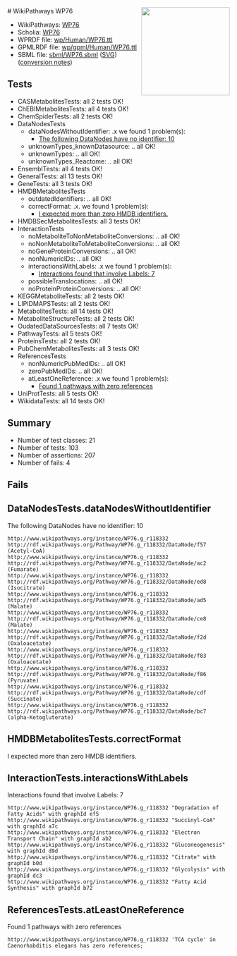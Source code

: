 <img style="float: right; width: 200px" src="../logo.png" />
# WikiPathways WP76

* WikiPathways: [WP76](https://identifiers.org/wikipathways:WP76)
* Scholia: [WP76](https://scholia.toolforge.org/wikipathways/WP76)
* WPRDF file: [wp/Human/WP76.ttl](../wp/Human/WP76.ttl)
* GPMLRDF file: [wp/gpml/Human/WP76.ttl](../wp/gpml/Human/WP76.ttl)
* SBML file: [sbml/WP76.sbml](../sbml/WP76.sbml) ([SVG](../sbml/WP76.svg)) ([conversion notes](../sbml/WP76.txt))

## Tests
* CASMetabolitesTests: all 2 tests OK!
* ChEBIMetabolitesTests: all 4 tests OK!
* ChemSpiderTests: all 2 tests OK!
* DataNodesTests
    * dataNodesWithoutIdentifier: .x we found 1 problem(s):
        * [The following DataNodes have no identifier: 10](#8792c490)
    * unknownTypes_knownDatasource: .. all OK!
    * unknownTypes: .. all OK!
    * unknownTypes_Reactome: .. all OK!
* EnsemblTests: all 4 tests OK!
* GeneralTests: all 13 tests OK!
* GeneTests: all 3 tests OK!
* HMDBMetabolitesTests
    * outdatedIdentifiers: .. all OK!
    * correctFormat: .x. we found 1 problem(s):
        * [I expected more than zero HMDB identifiers.](#ad154c1e)
* HMDBSecMetabolitesTests: all 3 tests OK!
* InteractionTests
    * noMetaboliteToNonMetaboliteConversions: .. all OK!
    * noNonMetaboliteToMetaboliteConversions: .. all OK!
    * noGeneProteinConversions: .. all OK!
    * nonNumericIDs: .. all OK!
    * interactionsWithLabels: .x we found 1 problem(s):
        * [Interactions found that involve Labels: 7](#630d267e)
    * possibleTranslocations: .. all OK!
    * noProteinProteinConversions: .. all OK!
* KEGGMetaboliteTests: all 2 tests OK!
* LIPIDMAPSTests: all 2 tests OK!
* MetabolitesTests: all 14 tests OK!
* MetaboliteStructureTests: all 2 tests OK!
* OudatedDataSourcesTests: all 7 tests OK!
* PathwayTests: all 5 tests OK!
* ProteinsTests: all 2 tests OK!
* PubChemMetabolitesTests: all 3 tests OK!
* ReferencesTests
    * nonNumericPubMedIDs: .. all OK!
    * zeroPubMedIDs: .. all OK!
    * atLeastOneReference: .x we found 1 problem(s):
        * [Found 1 pathways with zero references](#35eb778e)
* UniProtTests: all 5 tests OK!
* WikidataTests: all 14 tests OK!


## Summary

* Number of test classes: 21
* Number of tests: 103
* Number of assertions: 207
* Number of fails: 4

## Fails

<a name="8792c490" />

## DataNodesTests.dataNodesWithoutIdentifier

The following DataNodes have no identifier: 10
```
http://www.wikipathways.org/instance/WP76.g_r118332 http://rdf.wikipathways.org/Pathway/WP76.g_r118332/DataNode/f57 (Acetyl-CoA)
http://www.wikipathways.org/instance/WP76.g_r118332 http://rdf.wikipathways.org/Pathway/WP76.g_r118332/DataNode/ac2 (Fumarate)
http://www.wikipathways.org/instance/WP76.g_r118332 http://rdf.wikipathways.org/Pathway/WP76.g_r118332/DataNode/ed8 (Isocitrate)
http://www.wikipathways.org/instance/WP76.g_r118332 http://rdf.wikipathways.org/Pathway/WP76.g_r118332/DataNode/ad5 (Malate)
http://www.wikipathways.org/instance/WP76.g_r118332 http://rdf.wikipathways.org/Pathway/WP76.g_r118332/DataNode/ce8 (Malate)
http://www.wikipathways.org/instance/WP76.g_r118332 http://rdf.wikipathways.org/Pathway/WP76.g_r118332/DataNode/f2d (Oxaloacetate)
http://www.wikipathways.org/instance/WP76.g_r118332 http://rdf.wikipathways.org/Pathway/WP76.g_r118332/DataNode/f83 (Oxaloacetate)
http://www.wikipathways.org/instance/WP76.g_r118332 http://rdf.wikipathways.org/Pathway/WP76.g_r118332/DataNode/f86 (Pyruvate)
http://www.wikipathways.org/instance/WP76.g_r118332 http://rdf.wikipathways.org/Pathway/WP76.g_r118332/DataNode/cdf (Succinate)
http://www.wikipathways.org/instance/WP76.g_r118332 http://rdf.wikipathways.org/Pathway/WP76.g_r118332/DataNode/bc7 (alpha-Ketogluterate)
```

<a name="ad154c1e" />

## HMDBMetabolitesTests.correctFormat

I expected more than zero HMDB identifiers.
<a name="630d267e" />

## InteractionTests.interactionsWithLabels

Interactions found that involve Labels: 7
```
http://www.wikipathways.org/instance/WP76.g_r118332 "Degradation of Fatty Acids" with graphId ef5
http://www.wikipathways.org/instance/WP76.g_r118332 "Succinyl-CoA" with graphId a7c
http://www.wikipathways.org/instance/WP76.g_r118332 "Electron Transport Chain" with graphId ab2
http://www.wikipathways.org/instance/WP76.g_r118332 "Gluconeogenesis" with graphId d9d
http://www.wikipathways.org/instance/WP76.g_r118332 "Citrate" with graphId b0d
http://www.wikipathways.org/instance/WP76.g_r118332 "Glycolysis" with graphId dc3
http://www.wikipathways.org/instance/WP76.g_r118332 "Fatty Acid Synthesis" with graphId b72
```

<a name="35eb778e" />

## ReferencesTests.atLeastOneReference

Found 1 pathways with zero references
```
http://www.wikipathways.org/instance/WP76.g_r118332 'TCA cycle' in Caenorhabditis elegans has zero references; 
```

